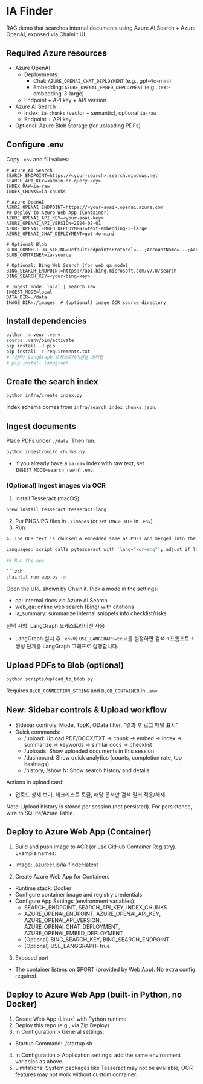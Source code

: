 # IA Finder

RAG demo that searches internal documents using Azure AI Search + Azure OpenAI, exposed via Chainlit UI.

## Required Azure resources

- Azure OpenAI
  - Deployments:
    - Chat: `AZURE_OPENAI_CHAT_DEPLOYMENT` (e.g., gpt-4o-mini)
    - Embedding: `AZURE_OPENAI_EMBED_DEPLOYMENT` (e.g., text-embedding-3-large)
  - Endpoint + API key + API version
- Azure AI Search
  - Index: `ia-chunks` (vector + semantic), optional `ia-raw`
  - Endpoint + API key
- Optional: Azure Blob Storage (for uploading PDFs)

## Configure .env

Copy `.env` and fill values:

```
# Azure AI Search
SEARCH_ENDPOINT=https://<your-search>.search.windows.net
SEARCH_API_KEY=<admin-or-query-key>
INDEX_RAW=ia-raw
INDEX_CHUNKS=ia-chunks

# Azure OpenAI
AZURE_OPENAI_ENDPOINT=https://<your-aoai>.openai.azure.com
## Deploy to Azure Web App (Container)
AZURE_OPENAI_API_KEY=<your-aoai-key>
AZURE_OPENAI_API_VERSION=2024-02-01
AZURE_OPENAI_EMBED_DEPLOYMENT=text-embedding-3-large
AZURE_OPENAI_CHAT_DEPLOYMENT=gpt-4o-mini

# Optional Blob
BLOB_CONNECTION_STRING=DefaultEndpointsProtocol=...;AccountName=...;AccountKey=...
BLOB_CONTAINER=ia-source

# Optional: Bing Web Search (for web_qa mode)
BING_SEARCH_ENDPOINT=https://api.bing.microsoft.com/v7.0/search
BING_SEARCH_KEY=<your-bing-key>

# Ingest mode: local | search_raw
INGEST_MODE=local
DATA_DIR=./data
IMAGE_DIR=./images  # (optional) image OCR source directory
```

## Install dependencies

```zsh
python -m venv .venv
source .venv/bin/activate
pip install -U pip
pip install -r requirements.txt
# (선택) LangGraph 오케스트레이션을 쓰려면
# pip install langgraph
```

## Create the search index

```zsh
python infra/create_index.py
```

Index schema comes from `infra/search_index_chunks.json`.

## Ingest documents

Place PDFs under `./data`. Then run:

```zsh
python ingest/build_chunks.py
```

- If you already have a `ia-raw` index with raw text, set `INGEST_MODE=search_raw` in `.env`.

### (Optional) Ingest images via OCR

1. Install Tesseract (macOS):
```zsh
brew install tesseract tesseract-lang
```
2. Put PNG/JPG files in `./images` (or set `IMAGE_DIR` in `.env`).
3. Run:
```zsh
4. The OCR text is chunked & embedded same as PDFs and merged into the `ia-chunks` index with `source_uri` prefix `image://`.

Languages: script calls pytesseract with `lang="kor+eng"`; adjust if language packs differ.

## Run the app

```zsh
chainlit run app.py -w
```

Open the URL shown by Chainlit. Pick a mode in the settings:
- qa: internal docs via Azure AI Search
- web_qa: online web search (Bing) with citations
- ia_summary: summarize internal snippets into checklist/risks

선택 사항: LangGraph 오케스트레이션 사용
- LangGraph 설치 후 `.env`에 `USE_LANGGRAPH=true`를 설정하면 검색→프롬프트→생성 단계를 LangGraph 그래프로 실행합니다.

## Upload PDFs to Blob (optional)

```zsh
python scripts/upload_to_blob.py
```

Requires `BLOB_CONNECTION_STRING` and `BLOB_CONTAINER` in `.env`.

## New: Sidebar controls & Upload workflow

- Sidebar controls: Mode, TopK, OData filter, "결과 후 로그 패널 표시"
- Quick commands:
  - /upload: Upload PDF/DOCX/TXT → chunk → embed → index → summarize → keywords → similar docs → checklist
  - /uploads: Show uploaded documents in this session
  - /dashboard: Show quick analytics (counts, completion rate, top hashtags)
  - /history, /show N: Show search history and details

Actions in upload card:
- 업로드 상세 보기, 체크리스트 토글, 해당 문서만 검색 필터 적용/해제

Note: Upload history is stored per session (not persisted). For persistence, wire to SQLite/Azure Table.

## Deploy to Azure Web App (Container)

1) Build and push image to ACR (or use GitHub Container Registry). Example names:
- Image: <yourregistry>.azurecr.io/ia-finder:latest

2) Create Azure Web App for Containers
- Runtime stack: Docker
- Configure container image and registry credentials
- Configure App Settings (environment variables):
  - SEARCH_ENDPOINT, SEARCH_API_KEY, INDEX_CHUNKS
  - AZURE_OPENAI_ENDPOINT, AZURE_OPENAI_API_KEY, AZURE_OPENAI_API_VERSION, AZURE_OPENAI_CHAT_DEPLOYMENT, AZURE_OPENAI_EMBED_DEPLOYMENT
  - (Optional) BING_SEARCH_KEY, BING_SEARCH_ENDPOINT
  - (Optional) USE_LANGGRAPH=true

3) Exposed port
- The container listens on $PORT (provided by Web App). No extra config required.

## Deploy to Azure Web App (built-in Python, no Docker)

1) Create Web App (Linux) with Python runtime
2) Deploy this repo (e.g., via Zip Deploy)
3) In Configuration > General settings:
- Startup Command:
  ./startup.sh
4) In Configuration > Application settings: add the same environment variables as above.
5) Limitations: System packages like Tesseract may not be available; OCR features may not work without custom container.
